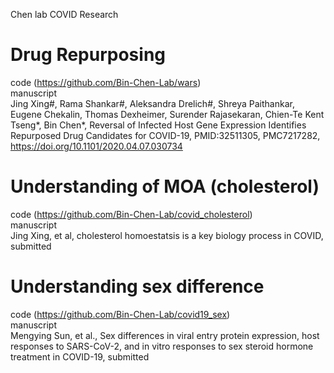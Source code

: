 Chen lab COVID Research
# Drug Repurposing
code (https://github.com/Bin-Chen-Lab/wars)  
manuscript  
Jing Xing#, Rama Shankar#, Aleksandra Drelich#, Shreya Paithankar, Eugene Chekalin, Thomas Dexheimer, Surender Rajasekaran, Chien-Te Kent Tseng*, Bin Chen*, Reversal of Infected Host Gene Expression Identifies Repurposed Drug Candidates for COVID-19, PMID:32511305, PMC7217282, https://doi.org/10.1101/2020.04.07.030734  

# Understanding of MOA (cholesterol)  
code (https://github.com/Bin-Chen-Lab/covid_cholesterol)  
manuscript  
Jing Xing, et al, cholesterol homoestatsis is a key biology process in COVID, submitted  

# Understanding sex difference
code (https://github.com/Bin-Chen-Lab/covid19_sex)  
manuscript  
Mengying Sun, et al., Sex differences in viral entry protein expression, host responses to SARS-CoV-2, and in vitro responses to sex steroid hormone treatment in COVID-19, submitted
